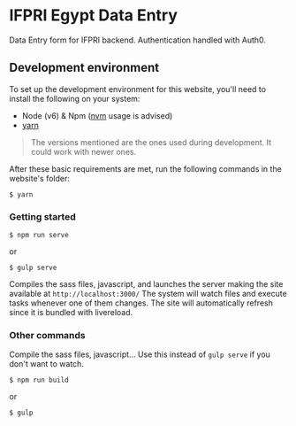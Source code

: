 # IFPRI Egypt Data Entry

Data Entry form for IFPRI backend. Authentication handled with Auth0.

## Development environment
To set up the development environment for this website, you'll need to install the following on your system:

- Node (v6) & Npm ([nvm](https://github.com/creationix/nvm) usage is advised)
- [yarn](https://yarnpkg.com/en/docs/install)

> The versions mentioned are the ones used during development. It could work with newer ones.

After these basic requirements are met, run the following commands in the website's folder:
```
$ yarn
```

### Getting started

```
$ npm run serve
```
or
```
$ gulp serve
```
Compiles the sass files, javascript, and launches the server making the site available at `http://localhost:3000/`
The system will watch files and execute tasks whenever one of them changes.
The site will automatically refresh since it is bundled with livereload.

### Other commands
Compile the sass files, javascript... Use this instead of ```gulp serve``` if you don't want to watch.
```
$ npm run build
```
or
```
$ gulp
```
